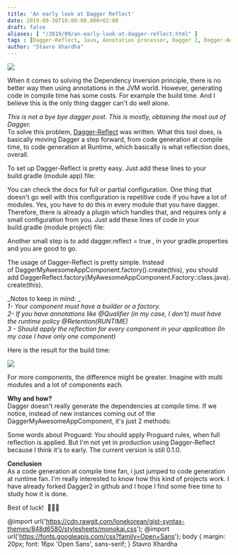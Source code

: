 ```yaml
---
title: 'An early look at Dagger Reflect'
date: 2019-09-30T10:00:00.000+02:00
draft: false
aliases: [ "/2019/09/an-early-look-at-dagger-reflect.html" ]
tags : [Dagger-Reflect, Java, Annotation processor, Dagger 2, Dagger-Android, Gradle, Kotlin, Android, Reflection]
author: "Stavro Xhardha"
---
```


[![](https://1.bp.blogspot.com/-YvDnvin3OvI/XY0XCR1ATTI/AAAAAAAAPdQ/j6ccKjaxeo8o7E32VdeNR3vUG2B4jlwUACLcBGAsYHQ/s1600/garrett-parker-DlkF4-dbCOU-unsplash.jpg)](https://1.bp.blogspot.com/-YvDnvin3OvI/XY0XCR1ATTI/AAAAAAAAPdQ/j6ccKjaxeo8o7E32VdeNR3vUG2B4jlwUACLcBGAsYHQ/s1600/garrett-parker-DlkF4-dbCOU-unsplash.jpg)

  
When it comes to solving the Dependency Inversion principle, there is no better way then using annotations in the JVM world. However, generating code in compile time has some costs. For example the build time. And I believe this is the only thing dagger can't do well alone.  
  
_This is not a bye bye dagger post. This is mostly, obtaining the most out of Dagger._  
To solve this problem, [Dagger-Reflect](https://github.com/JakeWharton/dagger-reflect) was written. What this tool does, is basically moving Dagger a step forward, from code generation at compile time, to code generation at Runtime, which basically is what reflection does, overall.  
  
To set up Dagger-Reflect is pretty easy. Just add these lines to your build.gradle (module app) file:  
  
You can check the docs for full or partial configuration. One thing that doesn't go well with this configuration is repetitive code if you have a lot of modules. Yes, you have to do this in every module that you have dagger. Therefore, there is already a plugin which handles that, and requires only a small configuration from you. Just add these lines of code in your build.gradle (module project) file:  
  
Another small step is to add dagger.reflect = true , in your gradle.properties and you are good to go.  
  
The usage of Dagger-Reflect is pretty simple. Instead of DaggerMyAwesomeAppComponent.factory().create(this), you should add DaggerReflect.factory(MyAwesomeAppComponent.Factory::class.java).create(this).  
  
_Notes to keep in mind: _  
_1- Your component must have a builder or a factory._  
_2- If you have annotations like @Qualifier (in my case, I don't) must have the runtime policy @Retention(RUNTIME)_  
_3 - Should apply the reflection for every component in your application (In my case I have only one component)_  
  
Here is the result for the build time:  
  

[![](https://1.bp.blogspot.com/-Hn4hfUSt6TA/XYzVg3drzXI/AAAAAAAAPdE/n9KtXiFL55khq2wXnenPsWHoMFH8AQ8bQCEwYBhgL/s1600/Dagger%2Bwithout%2BReflection%2Band%2BDagger%2Bwith%2BReflection.png)](https://1.bp.blogspot.com/-Hn4hfUSt6TA/XYzVg3drzXI/AAAAAAAAPdE/n9KtXiFL55khq2wXnenPsWHoMFH8AQ8bQCEwYBhgL/s1600/Dagger%2Bwithout%2BReflection%2Band%2BDagger%2Bwith%2BReflection.png)

  

  

For more components, the difference might be greater. Imagine with multi modules and a lot of components each.  
  
**Why and how?**  
Dagger doesn't really generate the dependencies at compile time. If we notice, instead of new instances coming out of the DaggerMyAwesomeAppComponent, it's just 2 methods:  
  
Some words about Proguard: You should apply Proguard rules, when full reflection is applied. But I'm not yet in production using Dagger-Reflect because I think it's to early. The current version is still 0.1.0.  
  
**Conclusion**  
As a code generation at compile time fan, i just jumped to code generation at runtime fan. I'm really interested to know how this kind of projects work. I have already forked Dagger2 in github and I hope I find some free time to study how it is done.  
  
Best of luck!  💪💪💪  
  
@import url('https://cdn.rawgit.com/lonekorean/gist-syntax-themes/848d6580/stylesheets/monokai.css'); @import url('https://fonts.googleapis.com/css?family=Open+Sans'); body { margin: 20px; font: 16px 'Open Sans', sans-serif; } Stavro Xhardha